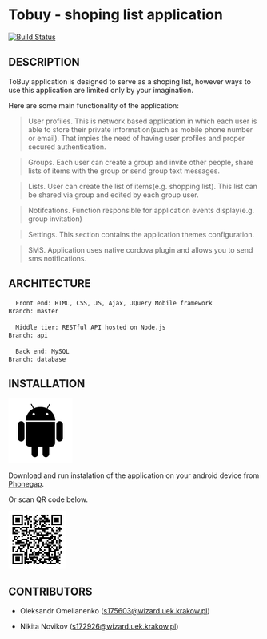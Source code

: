 Tobuy - shoping list application 
=============================

[![Build Status](https://secure.travis-ci.org/yiisoft/yii.png)](https://build.phonegap.com/apps/2616325/)

DESCRIPTION
------------

ToBuy application is designed to serve as a shoping list, however ways to use this application are limited only by your imagination.

Here are some main functionality of the application: 

> User profiles. This is network based application in which each user is able to store their private information(such as mobile phone number or email). That impies the need of having user profiles and proper secured authentication.

> Groups. Each user can create a group and invite other people, share lists of items with the group or send group text messages.

> Lists. User can create the list of items(e.g. shopping list). This list can be shared via group and edited by each group user.

> Notifcations. Function responsible for application events display(e.g. group invitation) 

> Settings. This section contains the application themes configuration. 

> SMS. Application uses native cordova plugin and allows you to send sms notifications. 

ARCHITECTURE
------------

      Front end: HTML, CSS, JS, Ajax, JQuery Mobile framework        Branch: master
	  
      Middle tier: RESTful API hosted on Node.js                     Branch: api
	  
      Back end: MySQL                                                Branch: database


INSTALLATION
------------

![alt text](https://raw.githubusercontent.com/172926/tobuy-app/master/www/img/logo-android.png)

Download and run instalation of the application on your android device from [Phonegap](https://build.phonegap.com/apps/2616325).

Or scan QR code below.

![qr](https://raw.githubusercontent.com/172926/tobuy-app/master/www/img/chart.png)

CONTRIBUTORS
------------

* Oleksandr Omelianenko (s175603@wizard.uek.krakow.pl)

* Nikita Novikov		(s172926@wizard.uek.krakow.pl)

